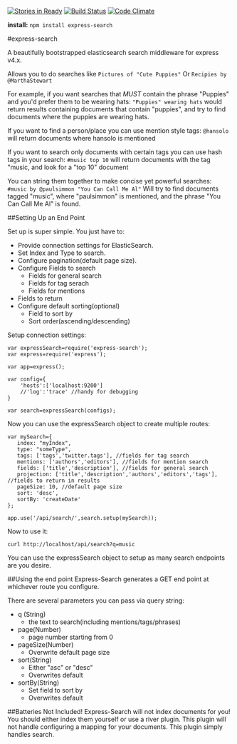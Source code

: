 [![Stories in Ready](https://badge.waffle.io/tsturzl/express-search.png?label=ready&title=Ready)](https://waffle.io/tsturzl/express-search)
[![Build Status](https://travis-ci.org/tsturzl/express-search.svg)](https://travis-ci.org/tsturzl/express-search) [![Code Climate](https://codeclimate.com/github/tsturzl/express-search/badges/gpa.svg)](https://codeclimate.com/github/tsturzl/express-search)

__install:__ `npm install express-search`

#express-search


A beautifully bootstrapped elasticsearch search middleware for express v4.x.

Allows you to do searches like `Pictures of "Cute Puppies"`
Or
`Recipies by @MarthaStewart`

For example, if you want searches that _MUST_ contain the phrase "Puppies" and you'd prefer them to be wearing hats:
`"Puppies" wearing hats` would return results containing documents that contain "puppies", and try to find documents where the puppies are wearing hats.

If you want to find a person/place you can use mention style tags:
`@hansolo` will return documents where hansolo is mentioned

If you want to search only documents with certain tags you can use hash tags in your search:
`#music top 10` will return documents with the tag "music, and look for a "top 10" document

 You can string them together to make concise yet powerful searches:
 `#music by @paulsimmon "You Can Call Me Al"` Will try to find documents tagged "music", where "paulsimmon" is mentioned, and the phrase "You Can Call Me Al" is found.


 ##Setting Up an End Point


 Set up is super simple. You just have to:

  - Provide connection settings for ElasticSearch.
  - Set Index and Type to search.
  - Configure pagination(default page size).
  - Configure Fields to search
    - Fields for general search
    - Fields for tag serach
    - Fields for mentions
  - Fields to return
  - Configure default sorting(optional)
    - Field to sort by
    - Sort order(ascending/descending)

Setup connection settings:

```
var expressSearch=require('express-search');
var express=require('express');

var app=express();

var config={
    'hosts':['localhost:9200']
    //'log':'trace' //handy for debugging
}

var search=expressSearch(configs);
```

Now you can use the expressSearch object to create multiple routes:

```
var mySearch={
   index: "myIndex",
   type: "someType",
   tags: ['tags','twitter.tags'], //fields for tag search
   mentions: ['authors','editors'], //fields for mention search
   fields: ['title','description'], //fields for general search
   projection: ['title','description','authors','editors','tags'], //fields to return in results
   pageSize: 10, //default page size
   sort: 'desc',
   sortBy: 'createDate'
};

app.use('/api/search/',search.setup(mySearch));
```

Now to use it:

```
curl http://localhost/api/search?q=music
```

You can use the expressSearch object to setup as many search endpoints are you desire.


##Using the end point
Express-Search generates a GET end point at whichever route you configure.

There are several parameters you can pass via query string:
 - q (String)
   - the text to search(including mentions/tags/phrases)
 - page(Number)
   - page number starting from 0
 - pageSize(Number)
   - Overwrite default page size
 - sort(String)
   - Either "asc" or "desc"
   - Overwrites default
 - sortBy(String)
   - Set field to sort by
   - Overwrites default

##Batteries Not Included!
Express-Search will not index documents for you! You should either index them yourself or use a river plugin. This plugin will not handle configuring a mapping for your documents. This plugin simply handles search.